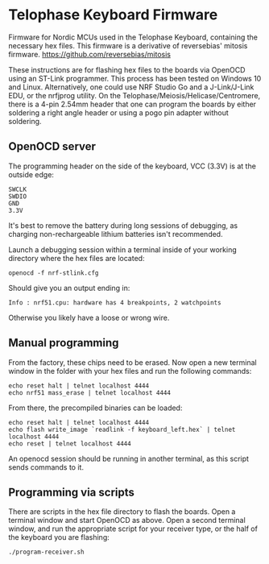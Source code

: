 # Telophase Keyboard Firmware
Firmware for Nordic MCUs used in the Telophase Keyboard, containing the necessary hex files.
This firmware is a derivative of reversebias' mitosis firmware.
https://github.com/reversebias/mitosis

These instructions are for flashing hex files to the boards via OpenOCD using an ST-Link programmer. This process has been tested on Windows 10 and Linux. Alternatively, one could use NRF Studio Go and a J-Link/J-Link EDU, or the nrfjprog utility.
On the Telophase/Meiosis/Helicase/Centromere, there is a 4-pin 2.54mm header that one can program the boards by either soldering a right angle header or using a pogo pin adapter without soldering.
## OpenOCD server
The programming header on the side of the keyboard, VCC (3.3V) is at the outside edge:
```
SWCLK
SWDIO
GND
3.3V
```
It's best to remove the battery during long sessions of debugging, as charging non-rechargeable lithium batteries isn't recommended.

Launch a debugging session within a terminal inside of your working directory where the hex files are located:
```
openocd -f nrf-stlink.cfg
```
Should give you an output ending in:
```
Info : nrf51.cpu: hardware has 4 breakpoints, 2 watchpoints
```
Otherwise you likely have a loose or wrong wire.


## Manual programming
From the factory, these chips need to be erased. Now open a new terminal window in the folder with your hex files and run the following commands:
```
echo reset halt | telnet localhost 4444
echo nrf51 mass_erase | telnet localhost 4444
```
From there, the precompiled binaries can be loaded:
```
echo reset halt | telnet localhost 4444
echo flash write_image `readlink -f keyboard_left.hex` | telnet localhost 4444
echo reset | telnet localhost 4444
```
An openocd session should be running in another terminal, as this script sends commands to it.

## Programming via scripts
There are scripts in the hex file directory to flash the boards. Open a terminal window and start OpenOCD as above. Open a second terminal window, and run the appropriate script for your receiver type, or the half of the keyboard you are flashing:
```
./program-receiver.sh
```
